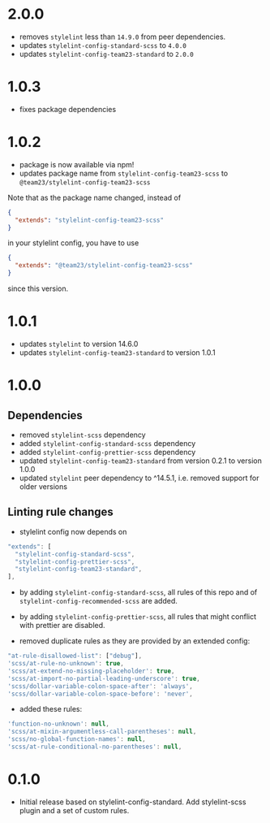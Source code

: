 # 2.0.0

- removes `stylelint` less than `14.9.0` from peer dependencies.
- updates `stylelint-config-standard-scss` to `4.0.0`
- updates `stylelint-config-team23-standard` to `2.0.0`

# 1.0.3

- fixes package dependencies

# 1.0.2

- package is now available via npm!
- updates package name from `stylelint-config-team23-scss` to `@team23/stylelint-config-team23-scss`

Note that as the package name changed, instead of

```json
{
  "extends": "stylelint-config-team23-scss"
}
```

in your stylelint config, you have to use

```json
{
  "extends": "@team23/stylelint-config-team23-scss"
}
```

since this version.

# 1.0.1

- updates `stylelint` to version 14.6.0
- updates `stylelint-config-team23-standard` to version 1.0.1

# 1.0.0

## Dependencies

- removed `stylelint-scss` dependency
- added `stylelint-config-standard-scss` dependency
- added `stylelint-config-prettier-scss` dependency
- updated `stylelint-config-team23-standard` from version 0.2.1 to version 1.0.0
- updated `stylelint` peer dependency to ^14.5.1, i.e. removed support for older versions

## Linting rule changes

- stylelint config now depends on

```js
"extends": [
  "stylelint-config-standard-scss",
  "stylelint-config-prettier-scss",
  "stylelint-config-team23-standard",
],
```

- by adding `stylelint-config-standard-scss`, all rules of this repo and of `stylelint-config-recommended-scss` are added.

- by adding `stylelint-config-prettier-scss`, all rules that might conflict with prettier are disabled.

- removed duplicate rules as they are provided by an extended config:

```js
"at-rule-disallowed-list": ["debug"],
'scss/at-rule-no-unknown': true,
'scss/at-extend-no-missing-placeholder': true,
'scss/at-import-no-partial-leading-underscore': true,
'scss/dollar-variable-colon-space-after': 'always',
'scss/dollar-variable-colon-space-before': 'never',
```

- added these rules:

```js
'function-no-unknown': null,
'scss/at-mixin-argumentless-call-parentheses': null,
'scss/no-global-function-names': null,
'scss/at-rule-conditional-no-parentheses': null,
```

# 0.1.0

- Initial release based on stylelint-config-standard. Add stylelint-scss plugin and a set of custom rules.
